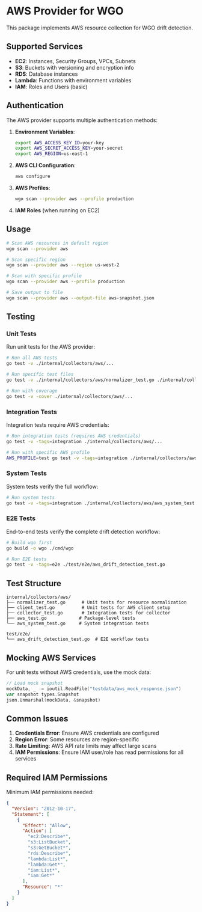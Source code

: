 # AWS Provider for WGO

This package implements AWS resource collection for WGO drift detection.

## Supported Services

- **EC2**: Instances, Security Groups, VPCs, Subnets
- **S3**: Buckets with versioning and encryption info
- **RDS**: Database instances
- **Lambda**: Functions with environment variables
- **IAM**: Roles and Users (basic)

## Authentication

The AWS provider supports multiple authentication methods:

1. **Environment Variables**:
   ```bash
   export AWS_ACCESS_KEY_ID=your-key
   export AWS_SECRET_ACCESS_KEY=your-secret
   export AWS_REGION=us-east-1
   ```

2. **AWS CLI Configuration**:
   ```bash
   aws configure
   ```

3. **AWS Profiles**:
   ```bash
   wgo scan --provider aws --profile production
   ```

4. **IAM Roles** (when running on EC2)

## Usage

```bash
# Scan AWS resources in default region
wgo scan --provider aws

# Scan specific region
wgo scan --provider aws --region us-west-2

# Scan with specific profile
wgo scan --provider aws --profile production

# Save output to file
wgo scan --provider aws --output-file aws-snapshot.json
```

## Testing

### Unit Tests

Run unit tests for the AWS provider:

```bash
# Run all AWS tests
go test -v ./internal/collectors/aws/...

# Run specific test files
go test -v ./internal/collectors/aws/normalizer_test.go ./internal/collectors/aws/normalizer.go

# Run with coverage
go test -v -cover ./internal/collectors/aws/...
```

### Integration Tests

Integration tests require AWS credentials:

```bash
# Run integration tests (requires AWS credentials)
go test -v -tags=integration ./internal/collectors/aws/...

# Run with specific AWS profile
AWS_PROFILE=test go test -v -tags=integration ./internal/collectors/aws/...
```

### System Tests

System tests verify the full workflow:

```bash
# Run system tests
go test -v -tags=integration ./internal/collectors/aws/aws_system_test.go
```

### E2E Tests

End-to-end tests verify the complete drift detection workflow:

```bash
# Build wgo first
go build -o wgo ./cmd/wgo

# Run E2E tests
go test -v -tags=e2e ./test/e2e/aws_drift_detection_test.go
```

## Test Structure

```
internal/collectors/aws/
├── normalizer_test.go      # Unit tests for resource normalization
├── client_test.go          # Unit tests for AWS client setup
├── collector_test.go       # Integration tests for collector
├── aws_test.go            # Package-level tests
└── aws_system_test.go     # System integration tests

test/e2e/
└── aws_drift_detection_test.go  # E2E workflow tests
```

## Mocking AWS Services

For unit tests without AWS credentials, use the mock data:

```go
// Load mock snapshot
mockData, _ := ioutil.ReadFile("testdata/aws_mock_response.json")
var snapshot types.Snapshot
json.Unmarshal(mockData, &snapshot)
```

## Common Issues

1. **Credentials Error**: Ensure AWS credentials are configured
2. **Region Error**: Some resources are region-specific
3. **Rate Limiting**: AWS API rate limits may affect large scans
4. **IAM Permissions**: Ensure IAM user/role has read permissions for all services

## Required IAM Permissions

Minimum IAM permissions needed:

```json
{
  "Version": "2012-10-17",
  "Statement": [
    {
      "Effect": "Allow",
      "Action": [
        "ec2:Describe*",
        "s3:ListBucket",
        "s3:GetBucket*",
        "rds:Describe*",
        "lambda:List*",
        "lambda:Get*",
        "iam:List*",
        "iam:Get*"
      ],
      "Resource": "*"
    }
  ]
}
```